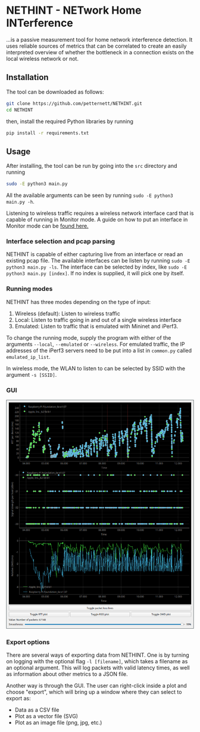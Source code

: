 # NETHINT - NETwork Home INTerference
...is a passive measurement tool for home network interference detection.
It uses reliable sources of metrics that can be correlated to create an easily interpreted overview of whether the bottleneck in a connection exists on the local wireless network or not.

## Installation

The tool can be downloaded as follows: 
```bash
git clone https://github.com/petternett/NETHINT.git
cd NETHINT
```

then, install the required Python libraries by running
```bash
pip install -r requirements.txt
```


## Usage

After installing, the tool can be run by going into the ``src`` directory and running
```bash
sudo -E python3 main.py
```

All the available arguments can be seen by running ``sudo -E python3 main.py -h``.

Listening to wireless traffic requires a wireless network interface card that is capable of running in Monitor mode.
A guide on how to put an interface in Monitor mode can be [found here.](https://www.aircrack-ng.org/doku.php?id=airmon-ng)

### Interface selection and pcap parsing

NETHINT is capable of either capturing live from an interface or read an existing pcap file.
The available interfaces can be listen by running ``sudo -E python3 main.py -ls``.
The interface can be selected by index, like ``sudo -E python3 main.py [index]``.
If no index is supplied, it will pick one by itself.


### Running modes

NETHINT has three modes depending on the type of input:

1. Wireless (default): Listen to wireless traffic
2. Local: Listen to traffic going in and out of a single wireless interface
3. Emulated: Listen to traffic that is emulated with Mininet and iPerf3.

To change the running mode, supply the program with either of the arguments ``--local``, ``--emulated`` or ``--wireless``.
For emulated traffic, the IP addresses of the iPerf3 servers need to be put into a list in ``common.py`` called ``emulated_ip_list``.

In wireless mode, the WLAN to listen to can be selected by SSID with the argument ``-s [SSID]``.


### GUI

![GUI screenshot](gui.png)

### Export options

There are several ways of exporting data from NETHINT.
One is by turning on logging with the optional flag ``-l [filename]``, which takes a filename as an optional argument.
This will log packets with valid latency times, as well as information about other metrics to a JSON file.

Another way is through the GUI.
The user can right-click inside a plot and choose "export", which will bring up a window where they can select to export as:

* Data as a CSV file
* Plot as a vector file (SVG)
* Plot as an image file (png, jpg, etc.)
